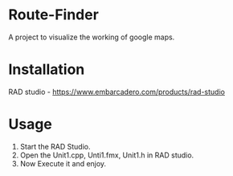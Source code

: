 # Route-Finder
A project to visualize the working of google maps.
# Installation
RAD studio - https://www.embarcadero.com/products/rad-studio
# Usage
1. Start the RAD Studio. <br/>
2. Open the Unit1.cpp, Unti1.fmx, Unit1.h in RAD studio. <br/>
3. Now Execute it and enjoy. <br/>
